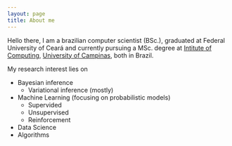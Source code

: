 ```yaml
---
layout: page
title: About me
---
```


Hello there, I am a brazilian computer scientist (BSc.), graduated at Federal University of Ceará and currently pursuing a MSc. degree at [Intitute of Computing](https://www.ic.unicamp.br/en), [University of Campinas](https://www.unicamp.br/unicamp/english), both in Brazil. 
   
My research interest lies on
- Bayesian inference
  - Variational inference (mostly)  
- Machine Learning (focusing on probabilistic models)
  - Supervided
  - Unsupervised
  - Reinforcement
- Data Science
- Algorithms